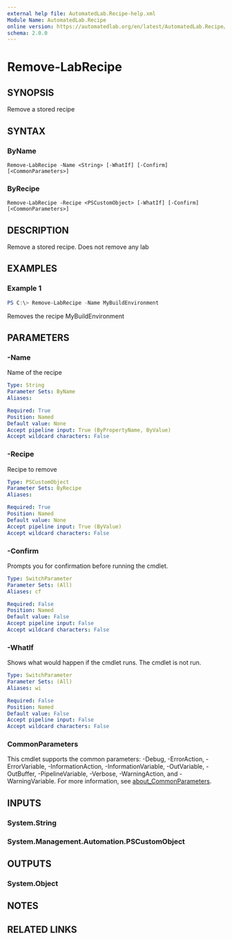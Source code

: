 ```yaml
---
external help file: AutomatedLab.Recipe-help.xml
Module Name: AutomatedLab.Recipe
online version: https://automatedlab.org/en/latest/AutomatedLab.Recipe/en-us/Remove-LabRecipe
schema: 2.0.0
---
```


# Remove-LabRecipe

## SYNOPSIS
Remove a stored recipe

## SYNTAX

### ByName
```
Remove-LabRecipe -Name <String> [-WhatIf] [-Confirm] [<CommonParameters>]
```

### ByRecipe
```
Remove-LabRecipe -Recipe <PSCustomObject> [-WhatIf] [-Confirm] [<CommonParameters>]
```

## DESCRIPTION
Remove a stored recipe.
Does not remove any lab

## EXAMPLES

### Example 1
```powershell
PS C:\> Remove-LabRecipe -Name MyBuildEnvironment
```

Removes the recipe MyBuildEnvironment

## PARAMETERS

### -Name
Name of the recipe

```yaml
Type: String
Parameter Sets: ByName
Aliases:

Required: True
Position: Named
Default value: None
Accept pipeline input: True (ByPropertyName, ByValue)
Accept wildcard characters: False
```

### -Recipe
Recipe to remove

```yaml
Type: PSCustomObject
Parameter Sets: ByRecipe
Aliases:

Required: True
Position: Named
Default value: None
Accept pipeline input: True (ByValue)
Accept wildcard characters: False
```

### -Confirm
Prompts you for confirmation before running the cmdlet.

```yaml
Type: SwitchParameter
Parameter Sets: (All)
Aliases: cf

Required: False
Position: Named
Default value: False
Accept pipeline input: False
Accept wildcard characters: False
```

### -WhatIf
Shows what would happen if the cmdlet runs.
The cmdlet is not run.

```yaml
Type: SwitchParameter
Parameter Sets: (All)
Aliases: wi

Required: False
Position: Named
Default value: False
Accept pipeline input: False
Accept wildcard characters: False
```

### CommonParameters
This cmdlet supports the common parameters: -Debug, -ErrorAction, -ErrorVariable, -InformationAction, -InformationVariable, -OutVariable, -OutBuffer, -PipelineVariable, -Verbose, -WarningAction, and -WarningVariable. For more information, see [about_CommonParameters](http://go.microsoft.com/fwlink/?LinkID=113216).

## INPUTS

### System.String
### System.Management.Automation.PSCustomObject
## OUTPUTS

### System.Object
## NOTES

## RELATED LINKS

